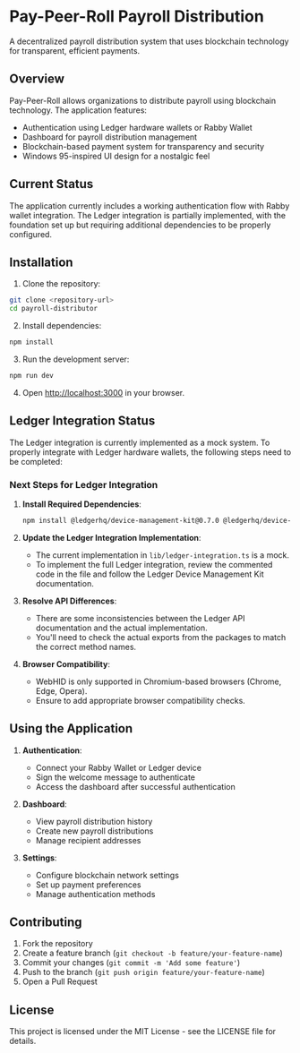 # Pay-Peer-Roll Payroll Distribution

A decentralized payroll distribution system that uses blockchain technology for transparent, efficient payments.

## Overview

Pay-Peer-Roll allows organizations to distribute payroll using blockchain technology. The application features:

- Authentication using Ledger hardware wallets or Rabby Wallet
- Dashboard for payroll distribution management
- Blockchain-based payment system for transparency and security
- Windows 95-inspired UI design for a nostalgic feel

## Current Status

The application currently includes a working authentication flow with Rabby wallet integration. The Ledger integration is partially implemented, with the foundation set up but requiring additional dependencies to be properly configured.

## Installation

1. Clone the repository:
```bash
git clone <repository-url>
cd payroll-distributor
```

2. Install dependencies:
```bash
npm install
```

3. Run the development server:
```bash
npm run dev
```

4. Open [http://localhost:3000](http://localhost:3000) in your browser.

## Ledger Integration Status

The Ledger integration is currently implemented as a mock system. To properly integrate with Ledger hardware wallets, the following steps need to be completed:

### Next Steps for Ledger Integration

1. **Install Required Dependencies**:
   ```bash
   npm install @ledgerhq/device-management-kit@0.7.0 @ledgerhq/device-transport-kit-web-hid@1.1.0 @ledgerhq/device-signer-kit-ethereum@1.5.0 @ledgerhq/context-module rxjs@7.8.2 --legacy-peer-deps
   ```

2. **Update the Ledger Integration Implementation**:
   - The current implementation in `lib/ledger-integration.ts` is a mock.
   - To implement the full Ledger integration, review the commented code in the file and follow the Ledger Device Management Kit documentation.

3. **Resolve API Differences**:
   - There are some inconsistencies between the Ledger API documentation and the actual implementation.
   - You'll need to check the actual exports from the packages to match the correct method names.

4. **Browser Compatibility**:
   - WebHID is only supported in Chromium-based browsers (Chrome, Edge, Opera).
   - Ensure to add appropriate browser compatibility checks.

## Using the Application

1. **Authentication**:
   - Connect your Rabby Wallet or Ledger device
   - Sign the welcome message to authenticate
   - Access the dashboard after successful authentication

2. **Dashboard**:
   - View payroll distribution history
   - Create new payroll distributions
   - Manage recipient addresses

3. **Settings**:
   - Configure blockchain network settings
   - Set up payment preferences
   - Manage authentication methods

## Contributing

1. Fork the repository
2. Create a feature branch (`git checkout -b feature/your-feature-name`)
3. Commit your changes (`git commit -m 'Add some feature'`)
4. Push to the branch (`git push origin feature/your-feature-name`)
5. Open a Pull Request

## License

This project is licensed under the MIT License - see the LICENSE file for details.
